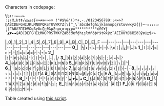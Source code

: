 Characters in codepage:
<pre><code>½½↕↑↓↔←→∟
¦¡¿‼…‰†‡√≤≥±∂∫∞≈≠≡⌐¬÷× !"#$%&'()*+,-./0123456789:;<=>?@ABCDEFGHIJKLMNOPQRSTUVWXYZ[\]^_\`abcdefghijklmnopqrstuvwxyz{|}~·₀₁₂₃₄₅₆₇₈₉⌈⌉⌊⌋ΓΔΘΛΞΠΣΦΨΩαβγδεζηθλμξπρςστφχψω⁰¹²³⁴⁵⁶⁷⁸⁹¢£€¥ƒ´▲▼►◄§ȦḂĊḊĖḞĠḢİĿṀṄȮṖṘṠṪẆẊẎŻȧḃċḋėḟġḣıȷŀṁṅȯṗṙṡṫẇẋẏż¨ÄËÏÖÜŸØäëïöüÿø◊□¶«»</code></pre>

   |\_0|\_1|\_2|\_3|\_4|\_5|\_6|\_7|\_8|\_9|\_A|\_B|\_C|\_D|\_E|\_F
---|---|---|---|---|---|---|---|---|---|---|---|---|---|---|---|---
**0\_**|` `|`½`|`↕`|`↑`|`↓`|`↔`|`←`|`→`|`∟`|`\n`|`¦`|`¡`|`¿`|`‼`|`…`|`‰`
**1\_**|`†`|`‡`|`√`|`≤`|`≥`|`±`|`∂`|`∫`|`∞`|`≈`|`≠`|`≡`|`⌐`|`¬`|`÷`|`×`
**2\_**|<code> </code>|`!`|`"`|`#`|`$`|`%`|`&`|`'`|`(`|`)`|`*`|`+`|`,`|`-`|`.`|`/`
**3\_**|`0`|`1`|`2`|`3`|`4`|`5`|`6`|`7`|`8`|`9`|`:`|`;`|`<`|`=`|`>`|`?`
**4\_**|`@`|`A`|`B`|`C`|`D`|`E`|`F`|`G`|`H`|`I`|`J`|`K`|`L`|`M`|`N`|`O`
**5\_**|`P`|`Q`|`R`|`S`|`T`|`U`|`V`|`W`|`X`|`Y`|`Z`|`[`|`\`|`]`|`^`|`_`
**6\_**|`` ` ``|`a`|`b`|`c`|`d`|`e`|`f`|`g`|`h`|`i`|`j`|`k`|`l`|`m`|`n`|`o`
**7\_**|`p`|`q`|`r`|`s`|`t`|`u`|`v`|`w`|`x`|`y`|`z`|`{`|`|`|`}`|`~`|`·`
**8\_**|`₀`|`₁`|`₂`|`₃`|`₄`|`₅`|`₆`|`₇`|`₈`|`₉`|`⌈`|`⌉`|`⌊`|`⌋`|`Γ`|`Δ`
**9\_**|`Θ`|`Λ`|`Ξ`|`Π`|`Σ`|`Φ`|`Ψ`|`Ω`|`α`|`β`|`γ`|`δ`|`ε`|`ζ`|`η`|`θ`
**A\_**|`λ`|`μ`|`ξ`|`π`|`ρ`|`ς`|`σ`|`τ`|`φ`|`χ`|`ψ`|`ω`|`⁰`|`¹`|`²`|`³`
**B\_**|`⁴`|`⁵`|`⁶`|`⁷`|`⁸`|`⁹`|`¢`|`£`|`€`|`¥`|`ƒ`|`´`|`▲`|`▼`|`►`|`◄`
**C\_**|`§`|`Ȧ`|`Ḃ`|`Ċ`|`Ḋ`|`Ė`|`Ḟ`|`Ġ`|`Ḣ`|`İ`|`Ŀ`|`Ṁ`|`Ṅ`|`Ȯ`|`Ṗ`|`Ṙ`
**D\_**|`Ṡ`|`Ṫ`|`Ẇ`|`Ẋ`|`Ẏ`|`Ż`|`ȧ`|`ḃ`|`ċ`|`ḋ`|`ė`|`ḟ`|`ġ`|`ḣ`|`ı`|`ȷ`
**E\_**|`ŀ`|`ṁ`|`ṅ`|`ȯ`|`ṗ`|`ṙ`|`ṡ`|`ṫ`|`ẇ`|`ẋ`|`ẏ`|`ż`|`¨`|`Ä`|`Ë`|`Ï`
**F\_**|`Ö`|`Ü`|`Ÿ`|`Ø`|`ä`|`ë`|`ï`|`ö`|`ü`|`ÿ`|`ø`|`◊`|`□`|`¶`|`«`|`»`

Table created using [this script](https://tio.run/nexus/retina#pdBpTxNBGAfw9/spqlTsYQvlRlsqp/eN9wqrFG9ARUWlmO5Slu0RQcAWj0DLUdASube7pUoyuzV9NfsZ5vkiOMWPYCa/mfwnzz@ZzF4HY2L6OSfj58ylHMOxfg7JHE1s77/EFQNnootjejgLvXHavZzF62H9frPVOuiqGWLMpUhmKjzFMcbd1efrbjC5y/bPYsXr9licdiRbbdYO2nParYzNZi5xsZ02G9PO@bjGpuYWtrVtf9JlZX2My8IOWBmzi6GPM5n8bGc55aIqqEqqiqqmaqhaqo6qpxqpJqqZaqFaqTYkOxwO/39C8t4e@gXiJxA/gjgJ4hSI4yBOgDTLoBRKol0I5CCQgsAaBBIQSIL0BUILEFpE6yAJIKVBmoGQBKEEhJIQHUcrWkaLmw4cLDEfKj1ssdrsRxzOsnJXRWVVdU1tXf3RY25Pg/d48W9a206cPHX6zNlz5y9cvHT5SvvVa9dv3Lx1m73T0cndvdfl677/4OGjx0@e9vT2PXv@ov/lq9cDb96@G/QPvUcZEAIg8CAIIAyDEARhBAQRhFEQJBBCEJUgSvcwRCN4Ek/hafwVz@AEnscpvIy/43W8gTfxFt7GMs5gBe/gHP5tBAzeEIxhI2iIxqghGSHg15CKNtAm8FvAbwMvA58BXgFeRXNoHoQVtPhnAm1BbANiOYhlIR5ES4UUUQQ9TJSwHiPKjJ4gypy@pu8SNUDUYOEnUWNEnSZqgqg/SFYk2TDJfsjvFJaIMqxHiBLR40SZ1ZNEmdfXC5k8bfFEHSmsEjVO1M9ETRI1TbKjJBsh2bF8Di1rQS2ijWkx7Vte0aa1BS2trWqyltN2NQXiYYglkYzSaOcv).